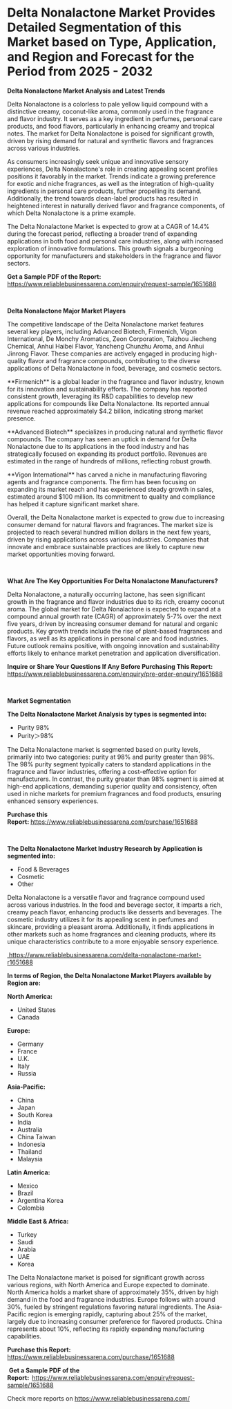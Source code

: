 <p><h1>Delta Nonalactone Market Provides Detailed Segmentation of this Market based on Type, Application, and Region and Forecast for the Period from 2025 - 2032</h1></p><p><strong>Delta Nonalactone Market Analysis and Latest Trends</strong></p>
<p><p>Delta Nonalactone is a colorless to pale yellow liquid compound with a distinctive creamy, coconut-like aroma, commonly used in the fragrance and flavor industry. It serves as a key ingredient in perfumes, personal care products, and food flavors, particularly in enhancing creamy and tropical notes. The market for Delta Nonalactone is poised for significant growth, driven by rising demand for natural and synthetic flavors and fragrances across various industries.</p><p>As consumers increasingly seek unique and innovative sensory experiences, Delta Nonalactone's role in creating appealing scent profiles positions it favorably in the market. Trends indicate a growing preference for exotic and niche fragrances, as well as the integration of high-quality ingredients in personal care products, further propelling its demand. Additionally, the trend towards clean-label products has resulted in heightened interest in naturally derived flavor and fragrance components, of which Delta Nonalactone is a prime example.</p><p>The Delta Nonalactone Market is expected to grow at a CAGR of 14.4% during the forecast period, reflecting a broader trend of expanding applications in both food and personal care industries, along with increased exploration of innovative formulations. This growth signals a burgeoning opportunity for manufacturers and stakeholders in the fragrance and flavor sectors.</p></p>
<p><strong>Get a Sample PDF of the Report:&nbsp;</strong> <a href="https://www.reliablebusinessarena.com/enquiry/request-sample/1651688?utm_campaign=2984&utm_medium=2&utm_source=Github&utm_content=ia&utm_term=31032025&utm_id=delta-nonalactone">https://www.reliablebusinessarena.com/enquiry/request-sample/1651688</a></p>
<p>&nbsp;</p>
<p><strong>Delta Nonalactone Major Market Players</strong></p>
<p><p>The competitive landscape of the Delta Nonalactone market features several key players, including Advanced Biotech, Firmenich, Vigon International, De Monchy Aromatics, Zeon Corporation, Taizhou Jiecheng Chemical, Anhui Haibei Flavor, Yancheng Chunzhu Aroma, and Anhui Jinrong Flavor. These companies are actively engaged in producing high-quality flavor and fragrance compounds, contributing to the diverse applications of Delta Nonalactone in food, beverage, and cosmetic sectors.</p><p>**Firmenich** is a global leader in the fragrance and flavor industry, known for its innovation and sustainability efforts. The company has reported consistent growth, leveraging its R&D capabilities to develop new applications for compounds like Delta Nonalactone. Its reported annual revenue reached approximately $4.2 billion, indicating strong market presence.</p><p>**Advanced Biotech** specializes in producing natural and synthetic flavor compounds. The company has seen an uptick in demand for Delta Nonalactone due to its applications in the food industry and has strategically focused on expanding its product portfolio. Revenues are estimated in the range of hundreds of millions, reflecting robust growth.</p><p>**Vigon International** has carved a niche in manufacturing flavoring agents and fragrance components. The firm has been focusing on expanding its market reach and has experienced steady growth in sales, estimated around $100 million. Its commitment to quality and compliance has helped it capture significant market share.</p><p>Overall, the Delta Nonalactone market is expected to grow due to increasing consumer demand for natural flavors and fragrances. The market size is projected to reach several hundred million dollars in the next few years, driven by rising applications across various industries. Companies that innovate and embrace sustainable practices are likely to capture new market opportunities moving forward.</p></p>
<p>&nbsp;</p>
<p><strong>What Are The Key Opportunities For Delta Nonalactone Manufacturers?</strong></p>
<p><p>Delta Nonalactone, a naturally occurring lactone, has seen significant growth in the fragrance and flavor industries due to its rich, creamy coconut aroma. The global market for Delta Nonalactone is expected to expand at a compound annual growth rate (CAGR) of approximately 5-7% over the next five years, driven by increasing consumer demand for natural and organic products. Key growth trends include the rise of plant-based fragrances and flavors, as well as its applications in personal care and food industries. Future outlook remains positive, with ongoing innovation and sustainability efforts likely to enhance market penetration and application diversification.</p></p>
<p><strong>Inquire or Share Your Questions If Any Before Purchasing This Report:</strong> <a href="https://www.reliablebusinessarena.com/enquiry/pre-order-enquiry/1651688?utm_campaign=2984&utm_medium=2&utm_source=Github&utm_content=ia&utm_term=31032025&utm_id=delta-nonalactone">https://www.reliablebusinessarena.com/enquiry/pre-order-enquiry/1651688</a></p>
<p>&nbsp;</p>
<p><strong>Market Segmentation</strong></p>
<p><strong>The Delta Nonalactone Market Analysis by types is segmented into:</strong></p>
<p><ul><li>Purity 98%</li><li>Purity＞98%</li></ul></p>
<p><p>The Delta Nonalactone market is segmented based on purity levels, primarily into two categories: purity at 98% and purity greater than 98%. The 98% purity segment typically caters to standard applications in the fragrance and flavor industries, offering a cost-effective option for manufacturers. In contrast, the purity greater than 98% segment is aimed at high-end applications, demanding superior quality and consistency, often used in niche markets for premium fragrances and food products, ensuring enhanced sensory experiences.</p></p>
<p><strong>Purchase this Report:&nbsp;</strong><a href="https://www.reliablebusinessarena.com/purchase/1651688?utm_campaign=2984&utm_medium=2&utm_source=Github&utm_content=ia&utm_term=31032025&utm_id=delta-nonalactone">https://www.reliablebusinessarena.com/purchase/1651688</a></p>
<p>&nbsp;</p>
<p><strong>The Delta Nonalactone Market Industry Research by Application is segmented into:</strong></p>
<p><ul><li>Food & Beverages</li><li>Cosmetic</li><li>Other</li></ul></p>
<p><p>Delta Nonalactone is a versatile flavor and fragrance compound used across various industries. In the food and beverage sector, it imparts a rich, creamy peach flavor, enhancing products like desserts and beverages. The cosmetic industry utilizes it for its appealing scent in perfumes and skincare, providing a pleasant aroma. Additionally, it finds applications in other markets such as home fragrances and cleaning products, where its unique characteristics contribute to a more enjoyable sensory experience.</p></p>
<p><a href="https://www.reliablebusinessarena.com/delta-nonalactone-market-r1651688?utm_campaign=2984&utm_medium=2&utm_source=Github&utm_content=ia&utm_term=31032025&utm_id=delta-nonalactone">&nbsp;https://www.reliablebusinessarena.com/delta-nonalactone-market-r1651688</a></p>
<p><strong>In terms of Region, the Delta Nonalactone Market Players available by Region are:</strong></p>
<p>
    <p> <strong> North America: </strong>
        <ul>
            <li>United States</li>
            <li>Canada</li>
        </ul>
        </p> 
    <p> <strong> Europe: </strong>
        <ul>
            <li>Germany</li>
            <li>France</li>
            <li>U.K.</li>
            <li>Italy</li>
            <li>Russia</li>
        </ul>
        </p> 
    <p> <strong> Asia-Pacific: </strong>
        <ul>
            <li>China</li>
            <li>Japan</li>
            <li>South Korea</li>
            <li>India</li>
            <li>Australia</li>
            <li>China Taiwan</li>
            <li>Indonesia</li>
            <li>Thailand</li>
            <li>Malaysia</li>
        </ul>
        </p> 
    <p> <strong> Latin America: </strong>
        <ul>
            <li>Mexico</li>
            <li>Brazil</li>
            <li>Argentina Korea</li>
            <li>Colombia</li>
        </ul>
        </p> 
    <p> <strong> Middle East & Africa: </strong>
        <ul>
            <li>Turkey</li>
            <li>Saudi</li>
            <li>Arabia</li>
            <li>UAE</li>
            <li>Korea</li>
        </ul>
    </p>
    </p>
<p><p>The Delta Nonalactone market is poised for significant growth across various regions, with North America and Europe expected to dominate. North America holds a market share of approximately 35%, driven by high demand in the food and fragrance industries. Europe follows with around 30%, fueled by stringent regulations favoring natural ingredients. The Asia-Pacific region is emerging rapidly, capturing about 25% of the market, largely due to increasing consumer preference for flavored products. China represents about 10%, reflecting its rapidly expanding manufacturing capabilities.</p></p>
<p><strong>Purchase this Report: </strong><a href="https://www.reliablebusinessarena.com/purchase/1651688?utm_campaign=2984&utm_medium=2&utm_source=Github&utm_content=ia&utm_term=31032025&utm_id=delta-nonalactone">https://www.reliablebusinessarena.com/purchase/1651688</a></p>
<p>&nbsp;<strong>Get a Sample PDF of the Report:&nbsp;&nbsp;</strong><a href="https://www.reliablebusinessarena.com/enquiry/request-sample/1651688?utm_campaign=2984&utm_medium=2&utm_source=Github&utm_content=ia&utm_term=31032025&utm_id=delta-nonalactone">https://www.reliablebusinessarena.com/enquiry/request-sample/1651688</a></p>
<p><strong></strong></p>
<p>Check more reports on <a href="https://www.reliablebusinessarena.com/?utm_campaign=2984&utm_medium=2&utm_source=Github&utm_content=ia&utm_term=31032025&utm_id=delta-nonalactone">https://www.reliablebusinessarena.com/</a></p>